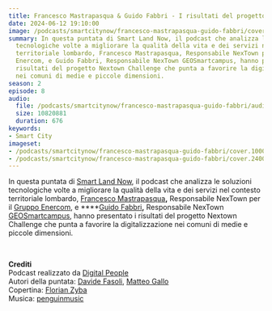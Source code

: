 ```yaml
---
title: Francesco Mastrapasqua & Guido Fabbri - I risultati del progetto NexTown Challenge
date: 2024-06-12 19:10:00
image: /podcasts/smartcitynow/francesco-mastrapasqua-guido-fabbri/cover.jpg
summary: In questa puntata di Smart Land Now, il podcast che analizza le soluzioni
  tecnologiche volte a migliorare la qualità della vita e dei servizi nel contesto
  territoriale lombardo, Francesco Mastrapasqua, Responsabile NexTown per il Gruppo
  Enercom, e Guido Fabbri, Responsabile NexTown GEOSmartcampus, hanno presentato i
  risultati del progetto Nextown Challenge che punta a favorire la digitalizzazione
  nei comuni di medie e piccole dimensioni.
season: 2
episode: 8
audio:
  file: /podcasts/smartcitynow/francesco-mastrapasqua-guido-fabbri/audio.mp3
  size: 10820881
  duration: 676
keywords:
- Smart City
imageset:
- /podcasts/smartcitynow/francesco-mastrapasqua-guido-fabbri/cover.1000x1000.webp
- /podcasts/smartcitynow/francesco-mastrapasqua-guido-fabbri/cover.2400x2400.jpeg
---
```


In questa puntata di [Smart Land Now](https://www.smartcitynow.it/), il podcast che analizza le soluzioni tecnologiche volte a migliorare la qualità della vita e dei servizi nel contesto territoriale lombardo, [Francesco Mastrapasqua](https://www.linkedin.com/in/francesco-mastrapasqua-b6b1b42/)**,** Responsabile NexTown per il [Gruppo Enercom](https://www.gruppoenercom.it/), e ****[Guido Fabbri](https://www.linkedin.com/in/guidofabbri/)**,** Responsabile NexTown [GEOSmartcampus](https://www.geosmartcampus.it/it/), hanno presentato i risultati del progetto Nextown Challenge che punta a favorire la digitalizzazione nei comuni di medie e piccole dimensioni.

<br>

**Crediti**<br>
Podcast realizzato da [Digital People](https://w3id.org/digitalpeople)<br>
Autori della puntata: [Davide Fasoli](https://www.linkedin.com/in/davide-fasoli-2b3246179/), [Matteo Gallo](https://www.linkedin.com/in/matteo-gallo-4a5ab31a8/)<br>
Copertina: [Florian Zyba](https://www.linkedin.com/in/florian-zyba/)<br>
Musica: [penguinmusic](https://pixabay.com/users/penguinmusic-24940186/)